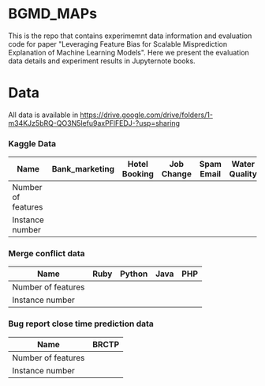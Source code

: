 # BGMD_MAPs
This is the repo that contains experimemnt data information and evaluation code for paper "Leveraging Feature Bias for Scalable Misprediction Explanation of Machine Learning Models". Here we present the evaluation data details and experiment results in Jupyternote books.
# Data
All data is available in https://drive.google.com/drive/folders/1-m34KJz5bRQ-QO3N5lefu9axPFlFEDJ-?usp=sharing

### Kaggle Data
| Name               | Bank_marketing | Hotel Booking | Job Change | Spam Email | Water Quality |
|--------------------|----------------|---------------|------------|------------|---------------|
| Number of features |                |               |            |            |               |
| Instance number    |                |               |            |            |               |

### Merge conflict data

| Name               | Ruby | Python | Java | PHP |
|--------------------|----------------|---------------|------------|------------|
| Number of features |                |               |            |            |         
| Instance number    |                |               |            |            |             

### Bug report close time prediction data

| Name               | BRCTP |
|--------------------|-------|
| Number of features |       |
| Instance number    |       |

# 
